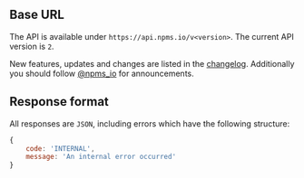 ## Base URL

The API is available under `https://api.npms.io/v<version>`. The current API version is `2`.

New features, updates and changes are listed in the [changelog](https://github.com/npms-io/npms-api/blob/master/CHANGELOG.md). Additionally you should follow [@npms_io](https://twitter.com/npms_io) for announcements.


## Response format

All responses are `JSON`, including errors which have the following structure:

```js
{
    code: 'INTERNAL',
    message: 'An internal error occurred'
}
```
